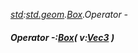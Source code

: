 _[std](../../modules/std/std-module.md):[std.geom](../../modules/std/std-geom.md).[Box<T>](../../modules/std/std-geom-box.md).Operator -_
##### Operator -:[Box](../../modules/std/std-geom-box.md)<T>( v:[Vec3](../../modules/std/std-geom-vec3.md)<T> )
